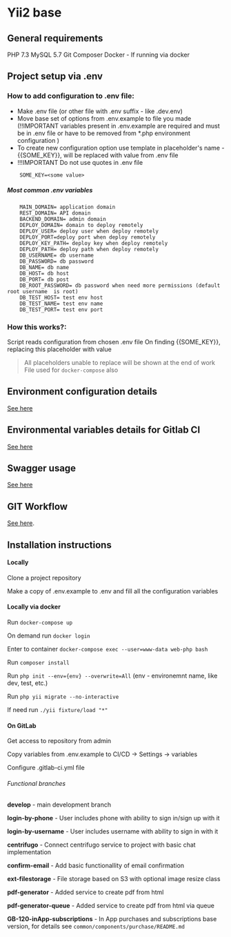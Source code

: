Yii2 base
=====

General requirements
-------------------
PHP 7.3
MySQL 5.7
Git
Composer
Docker - If running via docker


Project setup via .env
-------------------

### How to add configuration to .env file:
* Make .env file (or other file with .env suffix - like .dev.env)
* Move base set of options from .env.example to file you made (!!IMPORTANT variables present in .env.example are required and must be in .env file or have to be removed from *.php environment configuration )
* To create new configuration option use template in placeholder's name - {{SOME_KEY}}, will be replaced with value from .env file
* !!!IMPORTANT Do not use quotes in .env file
```
    SOME_KEY=<some value>
```
##### Most common .env variables
```
    MAIN_DOMAIN= application domain
    REST_DOMAIN= API domain
    BACKEND_DOMAIN= admin domain
    DEPLOY_DOMAIN= domain to deploy remotely 
    DEPLOY_USER= deploy user when deploy remotely
    DEPLOY_PORT=deploy port when deploy remotely
    DEPLOY_KEY_PATH= deploy key when deploy remotely
    DEPLOY_PATH= deploy path when deploy remotely
    DB_USERNAME= db username
    DB_PASSWORD= db password
    DB_NAME= db name
    DB_HOST= db host
    DB_PORT= db post
    DB_ROOT_PASSWORD= db password when need more permissions (default root username  is root)
    DB_TEST_HOST= test env host
    DB_TEST_NAME= test env name
    DB_TEST_PORT= test env port

```


### How this works?:
 Script reads configuration from chosen .env file
 On finding {{SOME_KEY}}, replacing this placeholder with value
 

> All placeholders unable to replace will be shown at the end of work
> File used for `docker-compose` also

Environment configuration details
-------------------
[See here](dev/README.md)

Environmental variables details for Gitlab CI
-------------------
[See here](.gitlab-ci/README.md)

Swagger usage
-------------------
[See here](swagger-ui/README.md)

GIT Workflow
-------------------
[See here](https://wiki.gbksoft.net/git:workflow:prod).



Installation instructions
-------------------

#### Locally

Clone a project repository

Make a copy of .env.example to .env and fill all the configuration variables

#### Locally via docker

Run `docker-compose up`

On demand run `docker login`

Enter to container `docker-compose exec --user=www-data web-php bash`

Run `composer install`

Run `php init --env={env} --overwrite=All` (env - environemnt name, like dev, test, etc.)

Run `php yii migrate --no-interactive`

If need run `./yii fixture/load "*"`

#### On GitLab

Get access to repository from admin

Copy variables from .env.example to CI/CD -> Settings -> variables

Configure .gitlab-ci.yml file


###### Functional branches

**develop** - main development branch

**login-by-phone** - User includes phone with ability to sign in/sign up with it

**login-by-username** - User includes username with ability to sign in with it

**centrifugo** - Connect centrifugo service to project with basic chat implementation

**confirm-email** - Add basic functionallity of email confirmation

**ext-filestorage** - File storage based on S3 with optional image resize class

**pdf-generator** - Added service to create pdf from html

**pdf-generator-queue** - Added service to create pdf from html via queue

**GB-120-inApp-subscriptions** - In App purchases and subscriptions base version, for details see `common/components/purchase/README.md`
